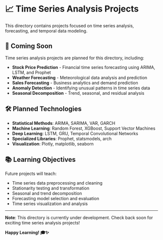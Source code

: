 # 📈 Time Series Analysis Projects

This directory contains projects focused on time series analysis, forecasting, and temporal data modeling.

## 🎯 Coming Soon

Time series analysis projects are planned for this directory, including:

- **Stock Price Prediction** - Financial time series forecasting using ARIMA, LSTM, and Prophet
- **Weather Forecasting** - Meteorological data analysis and prediction
- **Sales Forecasting** - Business analytics and demand prediction
- **Anomaly Detection** - Identifying unusual patterns in time series data
- **Seasonal Decomposition** - Trend, seasonal, and residual analysis

## 🛠️ Planned Technologies

- **Statistical Methods**: ARIMA, SARIMA, VAR, GARCH
- **Machine Learning**: Random Forest, XGBoost, Support Vector Machines
- **Deep Learning**: LSTM, GRU, Temporal Convolutional Networks
- **Specialized Libraries**: Prophet, statsmodels, arch
- **Visualization**: Plotly, matplotlib, seaborn

## 📚 Learning Objectives

Future projects will teach:
- Time series data preprocessing and cleaning
- Stationarity testing and transformation
- Seasonal and trend decomposition
- Forecasting model selection and evaluation
- Time series visualization and analysis

---

**Note**: This directory is currently under development. Check back soon for exciting time series analysis projects!

**Happy Learning! 🎓✨**
